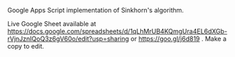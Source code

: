 Google Apps Script implementation of Sinkhorn's algorithm.

Live Google Sheet available at https://docs.google.com/spreadsheets/d/1qLhMrUB4KQmgUra4EL6dXGb-rVjnJznIQoQ3z6gV60o/edit?usp=sharing or https://goo.gl/j6d819 . Make a copy to edit.
